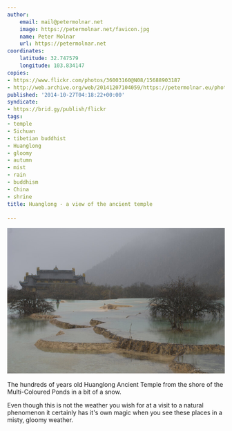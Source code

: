 ```yaml
---
author:
    email: mail@petermolnar.net
    image: https://petermolnar.net/favicon.jpg
    name: Peter Molnar
    url: https://petermolnar.net
coordinates:
    latitude: 32.747579
    longitude: 103.834147
copies:
- https://www.flickr.com/photos/36003160@N08/15688903187
- http://web.archive.org/web/20141207104059/https://petermolnar.eu/photo/huanglong-ancient-temple-view/
published: '2014-10-27T04:18:22+00:00'
syndicate:
- https://brid.gy/publish/flickr
tags:
- temple
- Sichuan
- tibetian buddhist
- Huanglong
- gloomy
- autumn
- mist
- rain
- buddhism
- China
- shrine
title: Huanglong - a view of the ancient temple

---
```


![](huanglong-ancient-temple-view.jpg)

The hundreds of years old Huanglong Ancient Temple from the shore of the
Multi-Coloured Ponds in a bit of a snow.

Even though this is not the weather you wish for at a visit to a natural
phenomenon it certainly has it's own magic when you see these places in
a misty, gloomy weather.